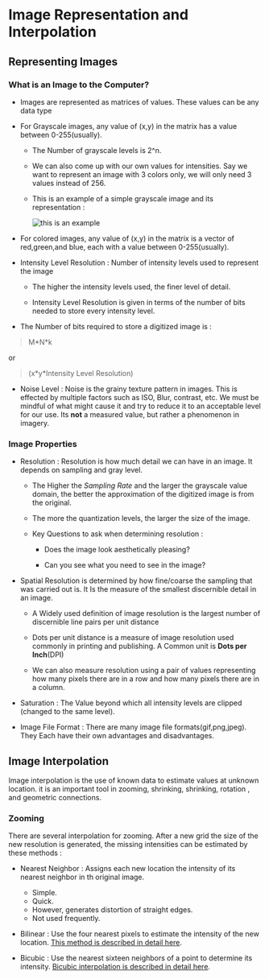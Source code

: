 # Image Representation and Interpolation 
## Representing Images

### What is an Image to the Computer?

- Images are represented as matrices of values. These values can be any data type

- For Grayscale images, any value of (x,y) in the matrix has a value between 0-255(usually).

  - The Number of grayscale levels is 2^n.
  
  - We can also come up with our own values for intensities. Say we want to represent an image
	with 3 colors only, we will only need 3 values instead of 256.

  -	This is an example of a simple grayscale image and its representation :
	
	![this is an example](https://i.stack.imgur.com/A6g0y.jpg)
- For colored images, any value of (x,y) in the matrix is a vector of red,green,and blue, each 
with a value between 0-255(usually).

- Intensity Level Resolution : Number of intensity levels used to represent the image
  
  - The higher the intensity levels used, the finer level of detail.
  
  - Intensity Level Resolution is given in terms of the number of bits needed
	to store every intensity level.
	
- The Number of bits required to store a digitized image is :

> M\*N\*k  
  
  or

> (x\*y\*Intensity Level Resolution)

- Noise Level : Noise is the grainy texture pattern in images. This is effected by 
multiple factors such as ISO, Blur, contrast, etc. We must be mindful 
of what might cause it and try to reduce it to an acceptable level for
our use. Its **not** a measured value, but rather a phenomenon in 
imagery.

### Image Properties

- Resolution : Resolution is how much detail we can have
in an image. It depends on sampling and gray level.

  - The Higher the *Sampling Rate*
	and the larger the grayscale value domain, the better the approximation
	of the digitized image is from the original.
	
  - The more the quantization levels, the larger the size of the image.

  - Key Questions to ask when determining resolution : 
    
    - Does the image look aesthetically pleasing?
    
    - Can you see what you need to see in the image?

- Spatial Resolution is determined by how fine/coarse the sampling that
was carried out is. It Is the measure of the smallest discernible detail in an image.

  - A Widely used definition of image resolution is the largest number of 
  discernible line pairs per unit distance

  - Dots per unit distance is a measure of image resolution used commonly in printing
  and publishing. A Common unit is **Dots per Inch**(DPI)

  - We can also measure resolution using a pair of values representing how 
  many pixels there are in a row and how many pixels there are in a column.
  

- Saturation : The Value beyond which all intensity levels are clipped
(changed to the same level).

- Image File Format : There are many image file formats(gif,png,jpeg). They 
Each have their own advantages and disadvantages. 

## Image Interpolation

Image interpolation is the use of known data to estimate values 
at unknown location. it is an important tool in zooming, shrinking,
shrinking, rotation , and geometric connections.
### Zooming 

There are several interpolation for zooming. After a new grid 
the size of the new resolution is generated, the missing intensities can 
be estimated by these methods :

  - Nearest Neighbor : Assigns each new location the intensity of its 
  nearest neighbor in th original image.
    - Simple.
    - Quick.
    - However, generates distortion of straight edges.
    - Not used frequently.
    
  - Bilinear : Use the four nearest pixels to estimate the intensity of the
   new location. [This method is described in detail here](https://en.wikipedia.org/wiki/Bilinear_interpolation#Application_in_image_processing).
    
  - Bicubic : Use the nearest sixteen neighbors of a point to determine
  its intensity. [Bicubic interpolation is described in detail here](https://en.wikipedia.org/wiki/Bicubic_interpolation#Use_in_computer_graphics).
